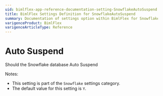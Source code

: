 ```yaml
---
uid: bimlflex-app-reference-documentation-setting-SnowflakeAutoSuspend
title: BimlFlex Settings Definition for SnowflakeAutoSuspend
summary: Documentation of settings option within BimlFlex for SnowflakeAutoSuspend
varigenceProduct: BimlFlex
varigenceArticleType: Reference
---
```


# Auto Suspend

Should the Snowflake database Auto Suspend

Notes:
* This setting is part of the `Snowflake` settings category.
 * The default value for this setting is `Y`.